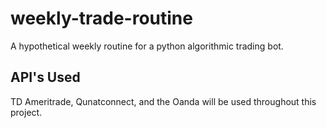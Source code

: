 # weekly-trade-routine
A hypothetical weekly routine for a python algorithmic trading bot.

## API's Used
TD Ameritrade, Qunatconnect, and the Oanda will be used throughout this project.

